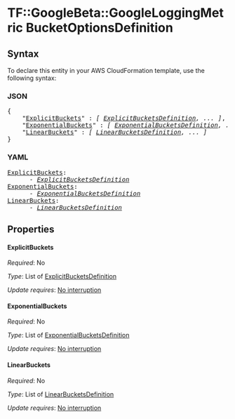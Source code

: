 # TF::GoogleBeta::GoogleLoggingMetric BucketOptionsDefinition

## Syntax

To declare this entity in your AWS CloudFormation template, use the following syntax:

### JSON

<pre>
{
    "<a href="#explicitbuckets" title="ExplicitBuckets">ExplicitBuckets</a>" : <i>[ <a href="explicitbucketsdefinition.md">ExplicitBucketsDefinition</a>, ... ]</i>,
    "<a href="#exponentialbuckets" title="ExponentialBuckets">ExponentialBuckets</a>" : <i>[ <a href="exponentialbucketsdefinition.md">ExponentialBucketsDefinition</a>, ... ]</i>,
    "<a href="#linearbuckets" title="LinearBuckets">LinearBuckets</a>" : <i>[ <a href="linearbucketsdefinition.md">LinearBucketsDefinition</a>, ... ]</i>
}
</pre>

### YAML

<pre>
<a href="#explicitbuckets" title="ExplicitBuckets">ExplicitBuckets</a>: <i>
      - <a href="explicitbucketsdefinition.md">ExplicitBucketsDefinition</a></i>
<a href="#exponentialbuckets" title="ExponentialBuckets">ExponentialBuckets</a>: <i>
      - <a href="exponentialbucketsdefinition.md">ExponentialBucketsDefinition</a></i>
<a href="#linearbuckets" title="LinearBuckets">LinearBuckets</a>: <i>
      - <a href="linearbucketsdefinition.md">LinearBucketsDefinition</a></i>
</pre>

## Properties

#### ExplicitBuckets

_Required_: No

_Type_: List of <a href="explicitbucketsdefinition.md">ExplicitBucketsDefinition</a>

_Update requires_: [No interruption](https://docs.aws.amazon.com/AWSCloudFormation/latest/UserGuide/using-cfn-updating-stacks-update-behaviors.html#update-no-interrupt)

#### ExponentialBuckets

_Required_: No

_Type_: List of <a href="exponentialbucketsdefinition.md">ExponentialBucketsDefinition</a>

_Update requires_: [No interruption](https://docs.aws.amazon.com/AWSCloudFormation/latest/UserGuide/using-cfn-updating-stacks-update-behaviors.html#update-no-interrupt)

#### LinearBuckets

_Required_: No

_Type_: List of <a href="linearbucketsdefinition.md">LinearBucketsDefinition</a>

_Update requires_: [No interruption](https://docs.aws.amazon.com/AWSCloudFormation/latest/UserGuide/using-cfn-updating-stacks-update-behaviors.html#update-no-interrupt)

